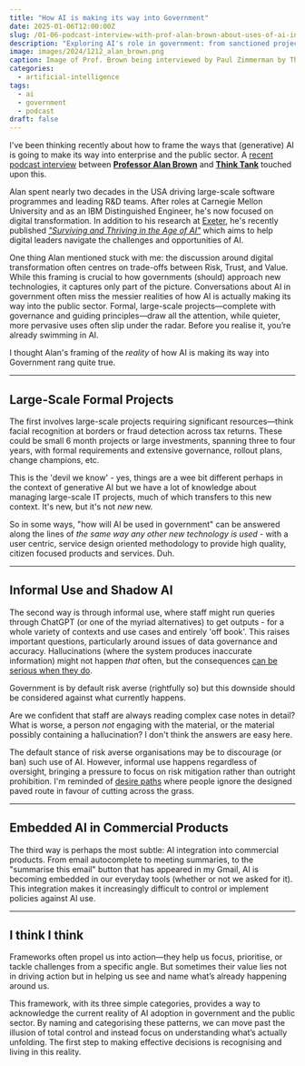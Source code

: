 ```yaml
---
title: "How AI is making its way into Government"
date: 2025-01-06T12:00:00Z
slug: /01-06-podcast-interview-with-prof-alan-brown-about-uses-of-ai-in-government/
description: "Exploring AI's role in government: from sanctioned projects to unapproved staff use, and its creeping integration into everyday tools."
image: images/2024/1212_alan_brown.png
caption: Image of Prof. Brown being interviewed by Paul Zimmerman by Think Tank
categories:
  - artificial-intelligence
tags:
  - ai
  - government
  - podcast
draft: false
---
```


I've been thinking recently about how to frame the ways that (generative) AI is going to make its way into enterprise and the public sector.  A [recent podcast interview](https://www.youtube.com/watch?v=KOyovrkEhlk&list=PLWovoZxDVoYMQJzx9zpNjeJ3UNGuCwYLt&index=6) between [**Professor Alan Brown**](https://www.alanbrown.net/) and [**Think Tank**](https://thinktankproduction.co.uk/) touched upon this.

Alan spent nearly two decades in the USA driving large-scale software programmes and leading R&D teams. After roles at Carnegie Mellon University and as an IBM Distinguished Engineer, he's now focused on digital transformation. In addition to his research at [Exeter](https://experts.exeter.ac.uk/27811-alan-brown), he's recently published [_"Surviving and Thriving in the Age of AI"_](https://surviveaibook.com/) which aims to help digital leaders navigate the challenges and opportunities of AI.

One thing Alan mentioned stuck with me: the discussion around digital transformation often centres on trade-offs between Risk, Trust, and Value. While this framing is crucial to how governments (should) approach new technologies, it captures only part of the picture. Conversations about AI in government often miss the messier realities of how AI is actually making its way into the public sector. Formal, large-scale projects—complete with governance and guiding principles—draw all the attention, while quieter, more pervasive uses often slip under the radar. Before you realise it, you’re already swimming in AI.

I thought Alan's framing of the _reality_ of how AI is making its way into Government rang quite true.

---

## Large-Scale Formal Projects

The first involves large-scale projects requiring significant resources—think facial recognition at borders or fraud detection across tax returns. These could be small 6 month projects or large investments, spanning three to four years, with formal requirements and extensive governance, rollout plans, change champions, etc. 

This is the 'devil we know' - yes, things are a wee bit different perhaps in the context of generative AI but we have a lot of knowledge about managing large-scale IT projects, much of which transfers to this new context. It's new, but it's not _new_ new.

So in some ways, "how will AI be used in government" can be answered along the lines of _the same way any other new technology is used_ - with a user centric, service design oriented methodology to provide high quality, citizen focused products and services. Duh.

---

## Informal Use and Shadow AI

The second way is through informal use, where staff might run queries through ChatGPT (or one of the myriad alternatives) to get outputs - for a whole variety of contexts and use cases and entirely 'off book'. This raises important questions, particularly around issues of data governance and accuracy. Hallucinations (where the system produces inaccurate information) might not happen _that_ often, but the consequences [can be serious when they do](https://www.tomshardware.com/tech-industry/artificial-intelligence/concerns-about-medical-note-taking-tool-raised-after-researcher-discovers-it-invents-things-no-one-said-nabla-is-powered-by-openais-whisper). 

Government is by default risk averse (rightfully so) but this downside should be considered against what currently happens.

Are we confident that staff are always reading complex case notes in detail? What is worse, a person _not_ engaging with the material, or the material possibly containing a hallucination? I don't think the answers are easy here.

The default stance of risk averse organisations may be to discourage (or ban) such use of AI. However, informal use happens regardless of oversight, bringing a pressure to focus on risk mitigation rather than outright prohibition. I'm reminded of [desire paths](https://en.wikipedia.org/wiki/Desire_path) where people ignore the designed paved route in favour of cutting across the grass.

---

## Embedded AI in Commercial Products

The third way is perhaps the most subtle: AI integration into commercial products. From email autocomplete to meeting summaries, to the "summarise this email" button that has appeared in my Gmail, AI is becoming embedded in our everyday tools (whether or not we asked for it). This integration makes it increasingly difficult to control or implement policies against AI use.  

---

## I think I think

Frameworks often propel us into action—they help us focus, prioritise, or tackle challenges from a specific angle. But sometimes their value lies not in driving action but in helping us see and name what’s already happening around us.

This framework, with its three simple categories, provides a way to acknowledge the current reality of AI adoption in government and the public sector. By naming and categorising these patterns, we can move past the illusion of total control and instead focus on understanding what’s actually unfolding. The first step to making effective decisions is recognising and living in this reality.

